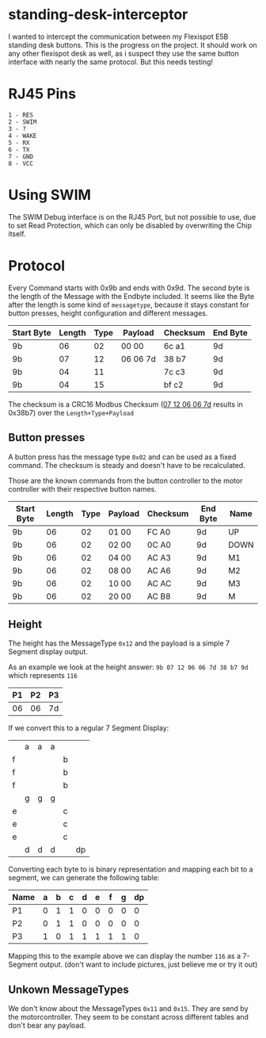 # standing-desk-interceptor
I wanted to intercept the communication between my Flexispot E5B standing desk buttons. This is the progress on the project.
It should work on any other flexispot desk as well, as i suspect they use the same button interface with nearly the same protocol. But this needs testing!

# RJ45 Pins
```
1 - RES
2 - SWIM
3 - ?
4 - WAKE
5 - RX
6 - TX
7 - GND
8 - VCC
```

# Using SWIM
The SWIM Debug interface is on the RJ45 Port, but not possible to use, due to set Read Protection, which can only be disabled by overwriting the Chip itself.

# Protocol
Every Command starts with 0x9b and ends with 0x9d. The second byte is the length of the Message with the Endbyte included. It seems like the Byte after the length is some kind of `messagetype`, because it stays constant for button presses, height configuration and different messages. 

| Start Byte | Length | Type | Payload | Checksum | End Byte |
|---|---|---|---|---|---|
| 9b | 06 | 02 | 00 00 | 6c a1 | 9d |
| 9b | 07 | 12 | 06 06 7d | 38 b7 | 9d |
| 9b | 04 | 11 | | 7c c3| 9d |
| 9b | 04 | 15 | | bf c2 | 9d |

The checksum is a CRC16 Modbus Checksum ([07 12 06 06 7d](https://crccalc.com/?crc=071206067d&method=crc16&datatype=hex&outtype=hex) results in 0x38b7) over the `Length+Type+Payload`

## Button presses
A button press has the message type `0x02` and can be used as a fixed command. The checksum is steady and doesn't have to be recalculated.

Those are the known commands from the button controller to the motor controller with their respective button names.

| Start Byte | Length | Type | Payload | Checksum | End Byte | Name |
|---|---|---|---|---|---|---|
| 9b | 06 | 02 | 01 00 | FC A0 | 9d | UP |
| 9b | 06 | 02 | 02 00 | 0C A0 | 9d | DOWN |
| 9b | 06 | 02 | 04 00 | AC A3 | 9d | M1 |
| 9b | 06 | 02 | 08 00 | AC A6 | 9d | M2 |
| 9b | 06 | 02 | 10 00 | AC AC | 9d | M3 |
| 9b | 06 | 02 | 20 00 | AC B8 | 9d | M |

## Height
The height has the MessageType `0x12` and the payload is a simple 7 Segment display output.

As an example we look at the height answer: `9b 07 12 06 06 7d 38 b7 9d` which represents `116`

| P1 | P2 | P3 |
|---|---|---|
| 06 | 06 | 7d |

If we convert this to a regular 7 Segment Display:

|||||||
|---|---|---|---|---|---|
||a|a|a|||
|f||||b||
|f||||b||
|f||||b||
||g|g|g|||
|e||||c||
|e||||c||
|e||||c||
||d|d|d||dp|

Converting each byte to is binary representation and mapping each bit to a segment, we can generate the following table:

| Name | a | b | c | d | e | f | g | dp |
|---|---|---|---|---|---|---|---|---|
|P1|0|1|1|0|0|0|0|0|
|P2|0|1|1|0|0|0|0|0|
|P3|1|0|1|1|1|1|1|0|

Mapping this to the example above we can display the number `116` as a 7-Segment output. (don't want to include pictures, just believe me or try it out)

## Unkown MessageTypes
We don't know about the MessageTypes `0x11` and `0x15`. They are send by the motorcontroller.
They seem to be constant across different tables and don't bear any payload.
